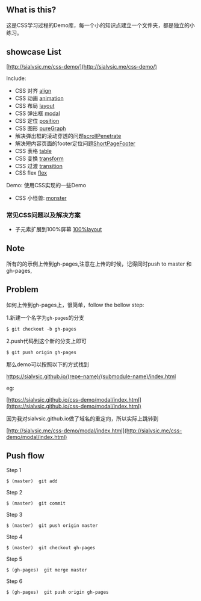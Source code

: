 ## What is this?

这是CSS学习过程的Demo库，每一个小的知识点建立一个文件夹，都是独立的小练习。

## showcase List 

[http://sialvsic.me/css-demo/](http://sialvsic.me/css-demo/)

Include:

- CSS 对齐 [align](https://sialvsic.github.io/css-demo/align/index.html)
- CSS 动画 [animation](https://sialvsic.github.io/css-demo/animation/index.html)
- CSS 布局 [layout](https://sialvsic.github.io/css-demo/layout/index.html)
- CSS 弹出框 [modal](https://sialvsic.github.io/css-demo/modal/index.html)
- CSS 定位 [position](https://sialvsic.github.io/css-demo/position/index.html)
- CSS 图形 [pureGraph](https://sialvsic.github.io/css-demo/pureGraph/index.html)
- 解决弹出框的滚动穿透的问题[scrollPenetrate](https://sialvsic.github.io/css-demo/scrollPenetrate/index.html)
- 解决短内容页面的footer定位问题[ShortPageFooter](https://sialvsic.github.io/css-demo/shortPageFooter/index.html)
- CSS 表格 [table](https://sialvsic.github.io/css-demo/table/index.html)
- CSS 变换 [transform](https://sialvsic.github.io/css-demo/transform/index.html)
- CSS 过渡 [transition](https://sialvsic.github.io/css-demo/transition/index.html)
- CSS flex [flex](https://sialvsic.github.io/css-demo/flex/index.html)

Demo: 使用CSS实现的一些Demo
- CSS 小怪兽: [monster](https://sialvsic.github.io/css-demo/demo/monster/index.html)

### 常见CSS问题以及解决方案
- 子元素扩展到100%屏幕 [100%layout](https://sialvsic.github.io/css-demo/solutions/layout/index.html)

## Note

所有的的示例上传到gh-pages,注意在上传的时候，记得同时push to master 和 gh-pages,

## Problem

如何上传到gh-pages上，很简单，follow the bellow step:

1.新建一个名字为`gh-pages`的分支

```
$ git checkout -b gh-pages

```

2.push代码到这个新的分支上即可

```
$ git push origin gh-pages

```

那么demo可以按照以下的方式找到 

https://sialvsic.github.io/(repe-name)/(submodule-name)/index.html

eg:

[https://sialvsic.github.io/css-demo/modal/index.html](https://sialvsic.github.io/css-demo/modal/index.html)

因为我对sialvsic.github.io做了域名的重定向，所以实际上跳转到

[http://sialvsic.me/css-demo/modal/index.html](http://sialvsic.me/css-demo/modal/index.html)

## Push flow

Step 1
```
$ (master)  git add  

```

Step 2

```
$ (master)  git commit

```

Step 3

```
$ (master)  git push origin master

```

Step 4

```
$ (master)  git checkout gh-pages

```

Step 5

```
$ (gh-pages)  git merge master

```

Step 6

```
$ (gh-pages)  git push origin gh-pages

```



